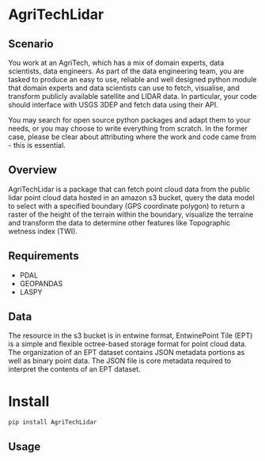 # AgriTechLidar

## Scenario 
You work at an AgriTech, which has a mix of domain experts, data scientists, data engineers. As part of the data engineering team, you are tasked to produce an easy to use, reliable and well designed python module that domain experts and data scientists can use to fetch, visualise, and transform publicly available satellite and LIDAR data. In particular, your code should interface with USGS 3DEP and fetch data using their API. 

You may search for open source python packages and adapt them to your needs, or you may choose to write everything from scratch. In the former case, please be clear about attributing where the work and code came from - this is essential.  


## Overview
AgriTechLidar is a package that can fetch point cloud data from the public lidar point cloud data hosted in an amazon s3 bucket, query the data model to select with  a specified boundary (GPS coordinate polygon) to return 
a raster of the height of the terrain within the boundary, visualize the terraine and transform the data to determine other features like Topographic wetness index (TWI).


## Requirements
- PDAL
- GEOPANDAS
- LASPY



## Data
The resource in the s3 bucket is in entwine format, EntwinePoint Tile (EPT) is a simple and flexible octree-based storage format for point cloud data. The organization of an EPT dataset contains JSON metadata portions as well as binary point data. The JSON file is core metadata required to interpret the contents of an EPT dataset.



# Install

```
pip install AgriTechLidar

```

## Usage


